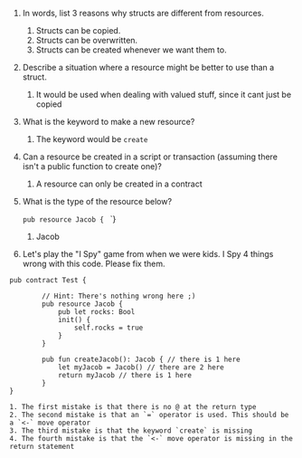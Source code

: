 1.  In words, list 3 reasons why structs are different from resources.
	1. Structs can be copied.
	2. Structs can be overwritten.
	3. Structs can be created whenever we want them to.
    
2.  Describe a situation where a resource might be better to use than a struct.
	1. It would be used when dealing with valued stuff, since it cant just be copied
    
3.  What is the keyword to make a new resource?
	1. The keyword would be `create`
    
4.  Can a resource be created in a script or transaction (assuming there isn't a public function to create one)?
	1. A resource can only be created in a contract
    
5.  What is the type of the resource below?
    
	`pub resource Jacob {
	`
	`}
	1. Jacob

6.  Let's play the "I Spy" game from when we were kids. I Spy 4 things wrong with this code. Please fix them.
	
```
pub contract Test {
	
	    // Hint: There's nothing wrong here ;)
	    pub resource Jacob {
	        pub let rocks: Bool
	        init() {
	            self.rocks = true
	        }
	    }
	
	    pub fun createJacob(): Jacob { // there is 1 here
	        let myJacob = Jacob() // there are 2 here
	        return myJacob // there is 1 here
	    }
}
```
		
	1. The first mistake is that there is no @ at the return type
	2. The second mistake is that an `=` operator is used. This should be a `<-` move operator
	3. The third mistake is that the keyword `create` is missing
	4. The fourth mistake is that the `<-` move operator is missing in the return statement